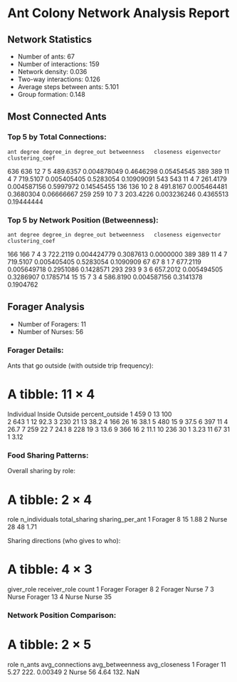 # Ant Colony Network Analysis Report

## Network Statistics
* Number of ants: 67
* Number of interactions: 159
* Network density: 0.036
* Two-way interactions: 0.126
* Average steps between ants: 5.101
* Group formation: 0.148

## Most Connected Ants
### Top 5 by Total Connections:
    ant degree degree_in degree_out betweenness   closeness eigenvector clustering_coef
636 636     12         7          5    489.6357 0.004878049   0.4646298      0.05454545
389 389     11         4          7    719.5107 0.005405405   0.5283054      0.10909091
543 543     11         4          7    261.4179 0.004587156   0.5997972      0.14545455
136 136     10         2          8    491.8167 0.005464481   0.3680304      0.06666667
259 259     10         7          3    203.4226 0.003236246   0.4365513      0.19444444

### Top 5 by Network Position (Betweenness):
    ant degree degree_in degree_out betweenness   closeness eigenvector clustering_coef
166 166      7         4          3    722.2119 0.004424779   0.3087613       0.0000000
389 389     11         4          7    719.5107 0.005405405   0.5283054       0.1090909
67   67      8         1          7    677.2119 0.005649718   0.2951086       0.1428571
293 293      9         3          6    657.2012 0.005494505   0.3286907       0.1785714
15   15      7         3          4    586.8190 0.004587156   0.3141378       0.1904762

## Forager Analysis
* Number of Foragers: 11
* Number of Nurses: 56

### Forager Details:
Ants that go outside (with outside trip frequency):
# A tibble: 11 × 4
   Individual Inside Outside percent_outside
        <int>  <int>   <int>           <dbl>
 1        459      0      13          100   
 2        643      1      12           92.3 
 3        230     21      13           38.2 
 4        166     26      16           38.1 
 5        480     15       9           37.5 
 6        397     11       4           26.7 
 7        259     22       7           24.1 
 8        228     19       3           13.6 
 9        366     16       2           11.1 
10        236     30       1            3.23
11         67     31       1            3.12

### Food Sharing Patterns:
Overall sharing by role:
# A tibble: 2 × 4
  role    n_individuals total_sharing sharing_per_ant
  <chr>           <int>         <int>           <dbl>
1 Forager             8            15            1.88
2 Nurse              28            48            1.71

Sharing directions (who gives to who):
# A tibble: 4 × 3
  giver_role receiver_role count
  <chr>      <chr>         <int>
1 Forager    Forager           8
2 Forager    Nurse             7
3 Nurse      Forager          13
4 Nurse      Nurse            35

### Network Position Comparison:
# A tibble: 2 × 5
  role    n_ants avg_connections avg_betweenness avg_closeness
  <chr>    <int>           <dbl>           <dbl>         <dbl>
1 Forager     11            5.27            222.       0.00349
2 Nurse       56            4.64            132.     NaN      
